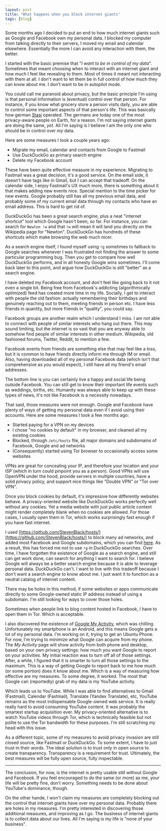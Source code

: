 ```yaml
---
layout: post
title: "What happens when you block internet giants"
tags: [blog]
---
```


Some months ago I decided to put an end to how much internet giants such as Google and Facebook own my personal data. I blocked my computer from talking directly to their servers, I moved my email and calendar elsewhere. Essentially the more I can avoid any interaction with them, the better.

I started with the basic premise that "*I want to be in control of my data*". Sometimes that meant choosing when to interact with an internet giant and how much I feel like revealing to them. Most of times it meant not interacting with them at all. I don't want to let them be in full control of how much they can know about me. I don't want to be in autopilot mode.

You could call me paranoid about privacy, but the basic principle I'm using is that personal information is (eventual) control over that person. For instance, if you know what grocery store a person visits daily, you are able to control some important aspects of that person's life. This was basically how german [Stasi](https://en.wikipedia.org/wiki/Stasi) operated. The germans are today one of the most privacy-aware people on Earth, for a reason. I'm not saying internet giants are doing the same, *yet*. All I'm saying is I believe I am the only one who should be in control over *my* data.

Here are some measures I took a couple years ago:

- Migrate my email, calendar and contacts from Google to Fastmail
- Use DuckDuckGo as primary search engine
- Delete my Facebook account

These have been quite effective measure in my experience. Migrating to Fastmail was a great decision, it's a good service. On the email side, it doesn't have tags like in Gmail, but I can accept that tradeoff. On the calendar side, I enjoy Fastmail's UX much more, there is something about it that makes adding new events nice. Special mention to the time picker for new events. Google probably still has all my previous email data, and probably some of my current email data through my contacts who have an email address. This is hard to get rid of.

DuckDuckGo has been a great search engine, plus a neat "internet shortcut" tool which Google hasn't been, so far. For instance, you can search for `Newton !w` and that `!w` will mean it will land you directly on the Wikipedia page for "Newton". DuckDuckGo has hundreds of these shortcuts which make browsing the web much nicer.

As a search engine itself, I found myself using `!g` sometimes to fallback to Google searches whenever I was frustrated not finding the answer to some particular programming bug. Then you get to compare how well DuckDuckGo performs, and in all honesty Google wins sometimes. I'll come back later to this point, and argue how DuckDuckGo is still "better" as a search engine.

I have deleted my Facebook account, and don't feel like going back to it not even a single bit. Being free from Facebook's addicting (algorithmically optimized) feed has created more time in my life. Socially, I get to interact with people the old fashion: actually remembering their birthdays and genuinely reaching out to them, meeting friends in person etc. I have less friends in quantity, but more friends in "quality", you could say.

Facebook groups are another realm which I understand I miss. I am not able to connect with people of similar interests who hang out there. This may sound limiting, but the internet is so vast that you are anyway able to somehow find people of similar interests in other medium. Wikipedia, old fashioned forums, Twitter, Reddit, to mention a few.

Facebook events from friends are something else that may feel like a loss, but it is common to have friends directly inform me through IM or email. Also, having downloaded all of my personal Facebook data (which isn't that comprehensive as you would expect), I still have all my friend's email addresses.

The bottom line is you can certainly live a happy and social life being outside Facebook. You can still get to know their important life events such as weddings, births, etc. Humanity was always able to keep up with these types of news, it's not like Facebook is a necessity nowadays.

That said, those measures were not enough. Google and Facebook have plenty of ways of getting my personal data even if I avoid using their accounts. Here are some measures I took a few months ago:

- Started paying for a VPN on my devices
- I chose "no cookies by default" in my browser, and cleaned all my existing cookies
- Blocked, through `/etc/hosts` file, all major domains and subdomains of Facebook, Google and ad networks
- (Consequently) started using Tor browser to occasionally access some websites

VPNs are great for concealing your IP, and therefore your location and your ISP (which in turn could pinpoint you as a person). Good VPNs will use OpenVPN under the hood, provide servers in multiple countries, have a solid privacy policy, and support nice things like "Double VPN" or "Tor over VPN".

Once you block cookies by default, it's impressive how differently websites behave. A privacy-oriented website like DuckDuckGo works perfectly well without any cookies. Yet a media website with just public article content might render completely blank when no cookies are allowed. For those cases, I usually open them in Tor, which works surprisingly fast enough if you have fast internet.

I used [https://github.com/StevenBlack/hosts/](https://github.com/StevenBlack/hosts/) to block many ad networks, and added most Facebook and Google subdomains, which you can find [here](https://gist.github.com/staltz/ec0dff1cf29716e95b0fd84bcfc4b332). As a result, this has forced me not to use `!g` in DuckDuckGo searches. Over time, I have forgotten the existence of Google as a search engine, and still can get work done, can search for anything I want to search for. I believe Google will always be a better search engine because it is able to leverage personal data. DuckDuckGo can't. I want to live with this tradeoff because I don't want a search engine to know about me. I just want it to function as a neutral catalog of internet content.

There may be holes in this method, if some websites or apps communicate directly to some Google-owned static IP address instead of using a subdomain. I'm still looking for ways to cover those holes.

Sometimes when people link to blog content hosted in Facebook, I have to open them in Tor. Which is acceptable.

I also discovered the existence of [Google My Activity](https://myactivity.google.com), which was chilling. Unfortunately my smartphone is an Android, and this means Google gets a lot of my personal data. I'm working on it, trying to get an Ubuntu Phone. For now, I'm trying to minimize what Google can acquire from my phone. The *My Activity* page will show activity from both phone and desktop, based on your own privacy settings: how much you want Google to report on your activities. My initial reaction was to turn off all of those settings. After, a while, I figured that it is smarter to turn all those settings to the maximum. This is a way of getting Google to report back to me how much (or some portion) does it know about me. Which is a way of measuring how effective are my measures. To some degree, it worked. The most that Google can (reportedly) grab of my data is my YouTube activity.

Which leads us to YouTube. While I was able to find alternatives to Gmail (Fastmail), Calendar (Fastmail), Translate (Yandex Translate), etc, YouTube remains as the most indispensable Google-owned web service. It is really really hard to avoid consuming YouTube content. It was probably the smartest startup acquisition ever. My privacy-oriented alternative is to watch YouTube videos through Tor, which is technically feasible but not polite to use the Tor bandwidth for these purposes. I'm still scratching my head with this issue.

As a different topic, some of my measures to avoid privacy invasion are still closed source, like Fastmail or DuckDuckGo. To some extent, I have to just trust in their words. The ideal solution is to trust only in open source to create transparency. Transparency is a requirement for trust. Ultimately, the best measures will be fully open source, fully inspectable.

- - -

The conclusion, for now, is the internet is pretty usable still without Google and Facebook. If you feel encouraged to do the same (or more) as me, your life will be pretty fine, don't worry. Something needs to be done about YouTube's dominance, though.

On the other hande, I won't claim my measures are completely blocking out the control that internet giants have over my personal data. Probably there are holes in my measures. I'm pretty interested in discovering those additional measures, and improving as I go. The business of internet giants is to collect data about our lives. All I'm saying is my life is "none of your business".